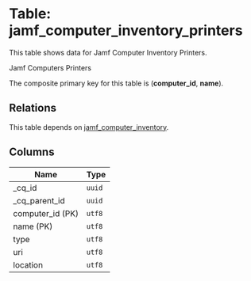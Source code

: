 # Table: jamf_computer_inventory_printers

This table shows data for Jamf Computer Inventory Printers.

Jamf Computers Printers

The composite primary key for this table is (**computer_id**, **name**).

## Relations

This table depends on [jamf_computer_inventory](jamf_computer_inventory.md).

## Columns

| Name          | Type          |
| ------------- | ------------- |
|_cq_id|`uuid`|
|_cq_parent_id|`uuid`|
|computer_id (PK)|`utf8`|
|name (PK)|`utf8`|
|type|`utf8`|
|uri|`utf8`|
|location|`utf8`|